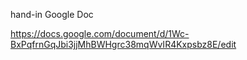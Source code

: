 hand-in Google Doc

https://docs.google.com/document/d/1Wc-BxPqfrnGqJbi3jjMhBWHgrc38mqWvIR4Kxpsbz8E/edit
